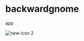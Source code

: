 # backwardgnome
app


![new icon 2](https://cloud.githubusercontent.com/assets/16996883/12707989/d84881d8-c857-11e5-8e4f-0e94b7d71b54.png)

